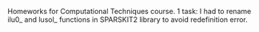 Homeworks for Computational Techniques course.
1 task: I had to rename ilu0_ and lusol_ functions in SPARSKIT2 library to avoid redefinition error.
